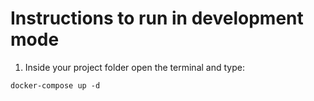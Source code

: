 Instructions to run in development mode
============

1. Inside your project folder open the terminal and type:

```docker-compose up -d```